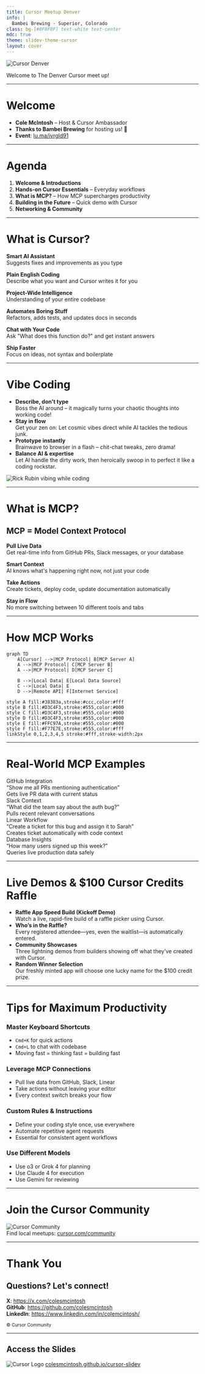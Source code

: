 ```yaml
---
title: Cursor Meetup Denver
info: |
  Bambei Brewing · Superior, Colorado
class: bg-[#0F0F0F] text-white text-center
mdc: true
theme: slidev-theme-cursor
layout: cover
---
```


<div class="flex flex-col items-center justify-center h-full space-y-4 mb-36">
  <img src="./assets/denver_logo.png" alt="Cursor Denver" class="w-70 rounded-lg shadow-lg" />
  <p class="text-2xl md:text-4xl font-bold tracking-tight text-white">Welcome to The Denver Cursor meet up!</p>
</div>

---

# Welcome

<div class="text-left space-y-4">

- **Cole McIntosh** – Host & Cursor Ambassador
- **Thanks to Bambei Brewing** for hosting us! 🍻 
- **Event**: [lu.ma/ivrgld91](https://lu.ma/ivrgld91)

</div>

---

# Agenda

<div class="text-left space-y-3">

1. **Welcome & Introductions**
2. **Hands-on Cursor Essentials** – Everyday workflows  
3. **What is MCP?** – How MCP supercharges productivity  
4. **Building in the Future** – Quick demo with Cursor  
5. **Networking & Community**

</div>

---

# What is Cursor?

<div class="grid grid-cols-1 md:grid-cols-2 gap-10 text-left mt-8">

<div class="space-y-6">

**Smart AI Assistant**  
Suggests fixes and improvements as you type

**Plain English Coding**  
Describe what you want and Cursor writes it for you

**Project-Wide Intelligence**  
Understanding of your entire codebase

</div>

<div class="space-y-6">

**Automates Boring Stuff**  
Refactors, adds tests, and updates docs in seconds

**Chat with Your Code**  
Ask "What does this function do?" and get instant answers

**Ship Faster**  
Focus on ideas, not syntax and boilerplate

</div>

</div>

---

# Vibe Coding

<div class="grid grid-cols-1 md:grid-cols-2 gap-8 items-center">

<div class="space-y-6 text-left">

- **Describe, don't type**  
  Boss the AI around – it magically turns your chaotic thoughts into working code!
- **Stay in flow**  
  Get your zen on: Let cosmic vibes direct while AI tackles the tedious junk.
- **Prototype instantly**  
  Brainwave to browser in a flash – chit-chat tweaks, zero drama!
- **Balance AI & expertise**  
  Let AI handle the dirty work, then heroically swoop in to perfect it like a coding rockstar.

</div>

<img src="./assets/rick_rubin_meme.jpg" alt="Rick Rubin vibing while coding" class="w-full max-w-md rounded-lg shadow-lg" />

</div>

---

# What is MCP?

<div class="text-center mb-8">
  <h2 class="text-xl opacity-70">MCP = Model Context Protocol</h2>
</div>

<div class="grid grid-cols-1 md:grid-cols-2 gap-10 text-left mt-8">

<div class="space-y-6">

**Pull Live Data**  
Get real-time info from GitHub PRs, Slack messages, or your database

**Smart Context**  
AI knows what's happening right now, not just your code

</div>

<div class="space-y-6">

**Take Actions**  
Create tickets, deploy code, update documentation automatically

**Stay in Flow**  
No more switching between 10 different tools and tabs

</div>

</div>

---

# How MCP Works

<div class="flex flex-col items-center justify-center">

<div class="w-full max-w-2xl ml-10">

```mermaid
graph TD
    A[Cursor] -->|MCP Protocol| B[MCP Server A]
    A -->|MCP Protocol| C[MCP Server B]
    A -->|MCP Protocol| D[MCP Server C]

    B -->|Local Data| E[Local Data Source]
    C -->|Local Data| E
    D -->|Remote API| F[Internet Service]

style A fill:#38383a,stroke:#ccc,color:#fff
style B fill:#D3C4F3,stroke:#555,color:#000
style C fill:#D3C4F3,stroke:#555,color:#000
style D fill:#D3C4F3,stroke:#555,color:#000
style E fill:#FFC97A,stroke:#555,color:#000
style F fill:#F77E7E,stroke:#555,color:#fff
linkStyle 0,1,2,3,4,5 stroke:#fff,stroke-width:2px
```

</div>

</div>

---

# Real-World MCP Examples

<div class="flex flex-col items-center justify-center mt-12">
  <div class="grid grid-cols-1 md:grid-cols-2 gap-12 text-left max-w-4xl mx-auto">
    <div class="space-y-10">
      <div>
        <div class="text-2xl font-bold mb-2">GitHub Integration</div>
        <div class="text-base mb-1">“Show me all PRs mentioning authentication”</div>
        <div class="text-sm opacity-80">Gets live PR data with current status</div>
      </div>
      <div>
        <div class="text-2xl font-bold mb-2">Slack Context</div>
        <div class="text-base mb-1">“What did the team say about the auth bug?”</div>
        <div class="text-sm opacity-80">Pulls recent relevant conversations</div>
      </div>
    </div>
    <div class="space-y-10">
      <div>
        <div class="text-2xl font-bold mb-2">Linear Workflow</div>
        <div class="text-base mb-1">“Create a ticket for this bug and assign it to Sarah”</div>
        <div class="text-sm opacity-80">Creates ticket automatically with code context</div>
      </div>
      <div>
        <div class="text-2xl font-bold mb-2">Database Insights</div>
        <div class="text-base mb-1">“How many users signed up this week?”</div>
        <div class="text-sm opacity-80">Queries live production data safely</div>
      </div>
    </div>
  </div>
</div>

---

# Live Demos & $100 Cursor Credits Raffle

<div class="space-y-4 text-left text-lg">

- **Raffle App Speed Build (Kickoff Demo)**  
  Watch a live, rapid-fire build of a raffle picker using Cursor.
- **Who’s in the Raffle?**  
  Every registered attendee—yes, even the waitlist—is automatically entered.
- **Community Showcases**  
  Three lightning demos from builders showing off what they’ve created with Cursor.
- **Random Winner Selection**  
  Our freshly minted app will choose one lucky name for the $100 credit prize.

</div>

---

# Tips for Maximum Productivity

<div class="mt-12">
  <div class="grid grid-cols-1 md:grid-cols-2 gap-6 text-left text-sm">

<div class="space-y-4">

### **Master Keyboard Shortcuts**
- <code class="bg-white text-black rounded px-2 py-1 font-mono">Cmd+K</code> for quick actions
- <code class="bg-white text-black rounded px-2 py-1 font-mono">Cmd+L</code> to chat with codebase  
- Moving fast = thinking fast = building fast

### **Leverage MCP Connections**
- Pull live data from GitHub, Slack, Linear
- Take actions without leaving your editor
- Every context switch breaks your flow

</div>

<div class="space-y-4">

### **Custom Rules & Instructions**
- Define your coding style once, use everywhere
- Automate repetitive agent requests
- Essential for consistent agent workflows

### **Use Different Models**
- Use o3 or Grok 4 for planning
- Use Claude 4 for execution
- Use Gemini for reviewing

</div>

</div>
</div>

---

# Join the Cursor Community

<div class="flex flex-col items-center space-y-6">

<img src="./assets/denver_logo.png" alt="Cursor Community" class="w-80 rounded-lg shadow-lg" />

<div class="text-xl">
  Find local meetups: <a href="https://cursor.com/community" class="text-blue-400 hover:underline">cursor.com/community</a>
</div>

</div>

---

# Thank You

<div class="text-center space-y-8">

## Questions? Let's connect!

<div class="space-y-4 text-lg" >

**X**: https://x.com/colesmcintosh
<br>
**GitHub**: https://github.com/colesmcintosh
<br>
**LinkedIn**: https://www.linkedin.com/in/colemcintosh/


</div>

</div>

<div class="text-center mt-12">
<small>© Cursor Community</small>
</div>

---

<div class="flex flex-col items-center gap-6">
  <h2 class="text-3xl font-bold mb-4">Access the Slides</h2>
  <img src="./assets/slides_qr.png" alt="Cursor Logo" class="mx-auto w-48 h-48" />
  <a href="https://colesmcintosh.github.io/cursor-slidev/" class="text-xl hover:underline text-blue-400">colesmcintosh.github.io/cursor-slidev</a>
</div> 